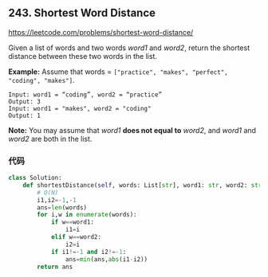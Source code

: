 ## 243. Shortest Word Distance

https://leetcode.com/problems/shortest-word-distance/

Given a list of words and two words *word1* and *word2*, return the shortest distance between these two words in the list.

**Example:**
Assume that words = `["practice", "makes", "perfect", "coding", "makes"]`.

```
Input: word1 = “coding”, word2 = “practice”
Output: 3
Input: word1 = "makes", word2 = "coding"
Output: 1
```

**Note:**
You may assume that *word1* **does not equal to** *word2*, and *word1* and *word2* are both in the list.

### 代码

```python
class Solution:
    def shortestDistance(self, words: List[str], word1: str, word2: str) -> int:
        # O(N)
        i1,i2=-1,-1
        ans=len(words)
        for i,w in enumerate(words):
            if w==word1:
                i1=i
            elif w==word2:
                i2=i
            if i1!=-1 and i2!=-1:
                ans=min(ans,abs(i1-i2))
        return ans
```

